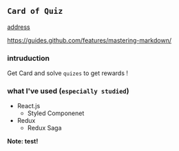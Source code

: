 

## `Card of Quiz`

[address](https://coq_dev.nextwing.me)

https://guides.github.com/features/mastering-markdown/

### intruduction

Get Card and solve `quizes` to get rewards !<br />


### what I've used (`especially studied`)

- React.js
	- Styled Componenet
- Redux
	- Redux Saga

**Note: test!**
